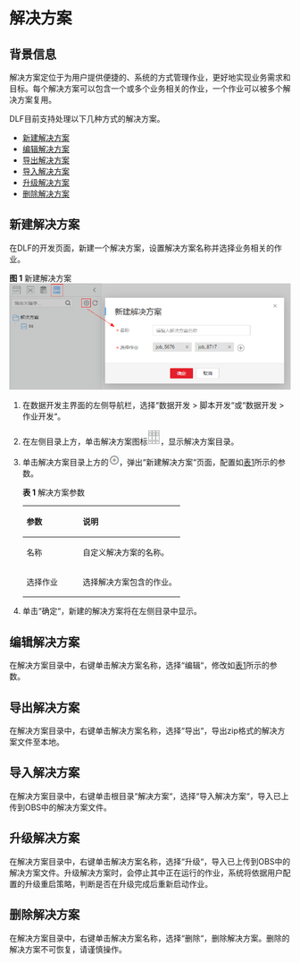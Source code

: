 # 解决方案<a name="dayu_01_0503"></a>

## 背景信息<a name="zh-cn_topic_0143658504_section528512121261"></a>

解决方案定位于为用户提供便捷的、系统的方式管理作业，更好地实现业务需求和目标。每个解决方案可以包含一个或多个业务相关的作业，一个作业可以被多个解决方案复用。

DLF目前支持处理以下几种方式的解决方案。

-   [新建解决方案](#zh-cn_topic_0143658504_section751119493161)
-   [编辑解决方案](#zh-cn_topic_0143658504_section99951423113619)
-   [导出解决方案](#zh-cn_topic_0143658504_section8480105617166)
-   [导入解决方案](#zh-cn_topic_0143658504_section478513261118)
-   [升级解决方案](#zh-cn_topic_0143658504_section49091847183618)
-   [删除解决方案](#zh-cn_topic_0143658504_section14542122131713)

## 新建解决方案<a name="zh-cn_topic_0143658504_section751119493161"></a>

在DLF的开发页面，新建一个解决方案，设置解决方案名称并选择业务相关的作业。

**图 1**  新建解决方案<a name="zh-cn_topic_0143658504_fig49991409269"></a>  
![](figures/新建解决方案.png "新建解决方案")

1.  在数据开发主界面的左侧导航栏，选择“数据开发  \>  脚本开发“或“数据开发  \>  作业开发“。
2.  在左侧目录上方，单击解决方案图标![](figures/solution.png)，显示解决方案目录。
3.  单击解决方案目录上方的![](figures/add.png)，弹出“新建解决方案“页面，配置如[表1](#zh-cn_topic_0143658504_table2057118573564)所示的参数。

    **表 1**  解决方案参数

    <a name="zh-cn_topic_0143658504_table2057118573564"></a>
    <table><thead align="left"><tr id="zh-cn_topic_0143658504_row195717577567"><th class="cellrowborder" valign="top" width="35.61%" id="mcps1.2.3.1.1"><p id="zh-cn_topic_0143658504_p6571145711567"><a name="zh-cn_topic_0143658504_p6571145711567"></a><a name="zh-cn_topic_0143658504_p6571145711567"></a>参数</p>
    </th>
    <th class="cellrowborder" valign="top" width="64.39%" id="mcps1.2.3.1.2"><p id="zh-cn_topic_0143658504_p13571205713564"><a name="zh-cn_topic_0143658504_p13571205713564"></a><a name="zh-cn_topic_0143658504_p13571205713564"></a>说明</p>
    </th>
    </tr>
    </thead>
    <tbody><tr id="zh-cn_topic_0143658504_row1457175712565"><td class="cellrowborder" valign="top" width="35.61%" headers="mcps1.2.3.1.1 "><p id="zh-cn_topic_0143658504_p8571115719561"><a name="zh-cn_topic_0143658504_p8571115719561"></a><a name="zh-cn_topic_0143658504_p8571115719561"></a>名称</p>
    </td>
    <td class="cellrowborder" valign="top" width="64.39%" headers="mcps1.2.3.1.2 "><p id="zh-cn_topic_0143658504_p13571457115613"><a name="zh-cn_topic_0143658504_p13571457115613"></a><a name="zh-cn_topic_0143658504_p13571457115613"></a>自定义解决方案的名称。</p>
    </td>
    </tr>
    <tr id="zh-cn_topic_0143658504_row5571185713565"><td class="cellrowborder" valign="top" width="35.61%" headers="mcps1.2.3.1.1 "><p id="zh-cn_topic_0143658504_p18571185725613"><a name="zh-cn_topic_0143658504_p18571185725613"></a><a name="zh-cn_topic_0143658504_p18571185725613"></a>选择作业</p>
    </td>
    <td class="cellrowborder" valign="top" width="64.39%" headers="mcps1.2.3.1.2 "><p id="zh-cn_topic_0143658504_p4571165719565"><a name="zh-cn_topic_0143658504_p4571165719565"></a><a name="zh-cn_topic_0143658504_p4571165719565"></a>选择解决方案包含的作业。</p>
    </td>
    </tr>
    </tbody>
    </table>

4.  单击“确定“，新建的解决方案将在左侧目录中显示。

## 编辑解决方案<a name="zh-cn_topic_0143658504_section99951423113619"></a>

在解决方案目录中，右键单击解决方案名称，选择“编辑“，修改如[表1](#zh-cn_topic_0143658504_table2057118573564)所示的参数。

## 导出解决方案<a name="zh-cn_topic_0143658504_section8480105617166"></a>

在解决方案目录中，右键单击解决方案名称，选择“导出“，导出zip格式的解决方案文件至本地。

## 导入解决方案<a name="zh-cn_topic_0143658504_section478513261118"></a>

在解决方案目录中，右键单击根目录“解决方案“，选择“导入解决方案“，导入已上传到OBS中的解决方案文件。

## 升级解决方案<a name="zh-cn_topic_0143658504_section49091847183618"></a>

在解决方案目录中，右键单击解决方案名称，选择“升级“，导入已上传到OBS中的解决方案文件。升级解决方案时，会停止其中正在运行的作业，系统将依据用户配置的升级重启策略，判断是否在升级完成后重新启动作业。

## 删除解决方案<a name="zh-cn_topic_0143658504_section14542122131713"></a>

在解决方案目录中，右键单击解决方案名称，选择“删除“，删除解决方案。删除的解决方案不可恢复，请谨慎操作。

